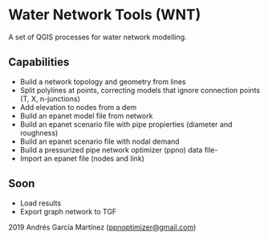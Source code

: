 # Water Network Tools (WNT)
A set of QGIS processes for water network modelling.

## Capabilities
- Build a network topology and geometry from lines
- Split polylines at points, correcting models that ignore connection points (T, X, n-junctions)
- Add elevation to nodes from a dem
- Build an epanet model file from network
- Build an epanet scenario file with pipe propierties (diameter and roughness)
- Build an epanet scenario file with nodal demand
- Build a pressurized pipe network optimizer (ppno) data file-
- Import an epanet file (nodes and link)

## Soon
- Load results
- Export graph network to TGF

2019 Andrés García Martínez (ppnoptimizer@gmail.com)
